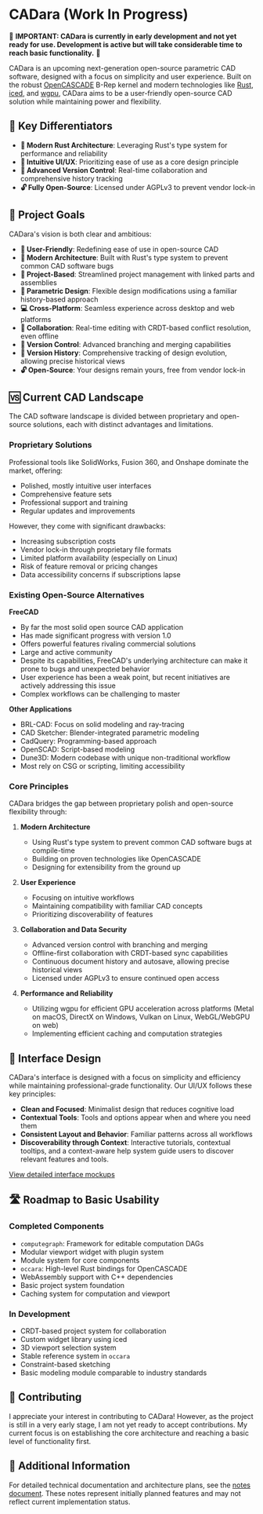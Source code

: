 # CADara (Work In Progress)

🚧 **IMPORTANT: CADara is currently in early development and not yet ready for use. Development is active but will take considerable time to reach basic functionality.** 🚧

CADara is an upcoming next-generation open-source parametric CAD software, designed with a focus on simplicity and user experience. Built on the robust [OpenCASCADE](https://dev.opencascade.org/) B-Rep kernel and modern technologies like [Rust](https://www.rust-lang.org/), [iced](https://iced.rs/), and [wgpu](https://wgpu.rs/), CADara aims to be a user-friendly open-source CAD solution while maintaining power and flexibility.

## 🌟 Key Differentiators

- **🦀 Modern Rust Architecture**: Leveraging Rust's type system for performance and reliability
- **👥 Intuitive UI/UX**: Prioritizing ease of use as a core design principle
- **🔄 Advanced Version Control**: Real-time collaboration and comprehensive history tracking
- **🔓 Fully Open-Source**: Licensed under AGPLv3 to prevent vendor lock-in

## 🎯 Project Goals

CADara's vision is both clear and ambitious:

- **👥 User-Friendly**: Redefining ease of use in open-source CAD
- **🚀 Modern Architecture**: Built with Rust's type system to prevent common CAD software bugs
- **📂 Project-Based**: Streamlined project management with linked parts and assemblies
- **🔧 Parametric Design**: Flexible design modifications using a familiar history-based approach
- **💻 Cross-Platform**: Seamless experience across desktop and web platforms
- **👥 Collaboration**: Real-time editing with CRDT-based conflict resolution, even offline
- **🔄 Version Control**: Advanced branching and merging capabilities
- **📜 Version History**: Comprehensive tracking of design evolution, allowing precise historical views
- **🔓 Open-Source**: Your designs remain yours, free from vendor lock-in

## 🆚 Current CAD Landscape

The CAD software landscape is divided between proprietary and open-source solutions, each with distinct advantages and limitations.

### Proprietary Solutions

Professional tools like SolidWorks, Fusion 360, and Onshape dominate the market, offering:

- Polished, mostly intuitive user interfaces
- Comprehensive feature sets
- Professional support and training
- Regular updates and improvements

However, they come with significant drawbacks:

- Increasing subscription costs
- Vendor lock-in through proprietary file formats
- Limited platform availability (especially on Linux)
- Risk of feature removal or pricing changes
- Data accessibility concerns if subscriptions lapse

### Existing Open-Source Alternatives

**FreeCAD**

- By far the most solid open source CAD application
- Has made significant progress with version 1.0
- Offers powerful features rivaling commercial solutions
- Large and active community
- Despite its capabilities, FreeCAD's underlying architecture can make it prone to bugs and unexpected behavior
- User experience has been a weak point, but recent initiatives are actively addressing this issue
- Complex workflows can be challenging to master

**Other Applications**

- BRL-CAD: Focus on solid modeling and ray-tracing
- CAD Sketcher: Blender-integrated parametric modeling
- CadQuery: Programming-based approach
- OpenSCAD: Script-based modeling
- Dune3D: Modern codebase with unique non-traditional workflow
- Most rely on CSG or scripting, limiting accessibility

### Core Principles

CADara bridges the gap between proprietary polish and open-source flexibility through:

1. **Modern Architecture**

   - Using Rust's type system to prevent common CAD software bugs at compile-time
   - Building on proven technologies like OpenCASCADE
   - Designing for extensibility from the ground up

2. **User Experience**

   - Focusing on intuitive workflows
   - Maintaining compatibility with familiar CAD concepts
   - Prioritizing discoverability of features

3. **Collaboration and Data Security**

   - Advanced version control with branching and merging
   - Offline-first collaboration with CRDT-based sync capabilities
   - Continuous document history and autosave, allowing precise historical views
   - Licensed under AGPLv3 to ensure continued open access

4. **Performance and Reliability**
   - Utilizing wgpu for efficient GPU acceleration across platforms (Metal on macOS, DirectX on Windows, Vulkan on Linux, WebGL/WebGPU on web)
   - Implementing efficient caching and computation strategies

## 🎨 Interface Design

CADara's interface is designed with a focus on simplicity and efficiency while maintaining professional-grade functionality. Our UI/UX follows these key principles:

- **Clean and Focused**: Minimalist design that reduces cognitive load
- **Contextual Tools**: Tools and options appear when and where you need them
- **Consistent Layout and Behavior**: Familiar patterns across all workflows
- **Discoverability through Context**: Interactive tutorials, contextual tooltips, and a context-aware help system guide users to discover relevant features and tools.

[View detailed interface mockups](docs/interface-design.md)

## 🛣️ Roadmap to Basic Usability

### Completed Components

- `computegraph`: Framework for editable computation DAGs
- Modular viewport widget with plugin system
- Module system for core components
- `occara`: High-level Rust bindings for OpenCASCADE
- WebAssembly support with C++ dependencies
- Basic project system foundation
- Caching system for computation and viewport

### In Development

- CRDT-based project system for collaboration
- Custom widget library using iced
- 3D viewport selection system
- Stable reference system in `occara`
- Constraint-based sketching
- Basic modeling module comparable to industry standards

## 🤝 Contributing

I appreciate your interest in contributing to CADara! However, as the project is still in a very early stage, I am not yet ready to accept contributions. My current focus is on establishing the core architecture and reaching a basic level of functionality first.

## 📝 Additional Information

For detailed technical documentation and architecture plans, see the [notes document](docs/Notes.md). These notes represent initially planned features and may not reflect current implementation status.
